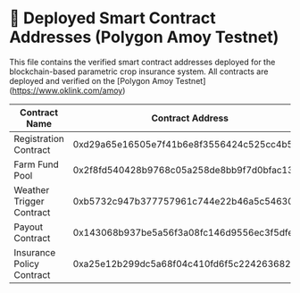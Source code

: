 # 📄 Deployed Smart Contract Addresses (Polygon Amoy Testnet)

This file contains the verified smart contract addresses deployed for the blockchain-based parametric crop insurance system. All contracts are deployed and verified on the [Polygon Amoy Testnet] (https://www.oklink.com/amoy)

| Contract Name             | Contract Address                              | Transaction Hash                                              |
|---------------------------|-----------------------------------------------|---------------------------------------------------------------|
| Registration Contract     | 0xd29a65e16505e7f41b6e8f3556424c525cc4b531    | 0x795701774488672f8537eb163bf5d297c994f974a7597d1dd50bf058923aa9b8 |
| Farm Fund Pool            | 0x2f8fd540428b9768c05a258de8bb9f7d0bfac135    | 0x6ed70b4bea6d749ef2e34bfaecc5b3468f4edf5323280239402e867acf046c4c |
| Weather Trigger Contract  | 0xb5732c947b377757961c744e22b46a5c54630fae    | 0x107ac66e16828ca5d6ff96926c7d06543822384712896e8a966cc7aad33be8d3 |
| Payout Contract           | 0x143068b937be5a56f3a08fc146d9556ec3f5dfe0    | 0xfb9ba9d5a978ebb4fce3dcbfc6323d31f59833c63db762451d3b5c87655ec6f7 |
| Insurance Policy Contract | 0xa25e12b299dc5a68f04c410fd6f5c224263682ce    | 0xc1766bcf43857d0efc048ffee8c32c9064e5c2f754dea0ce4528e8aa7d0e2832 |
